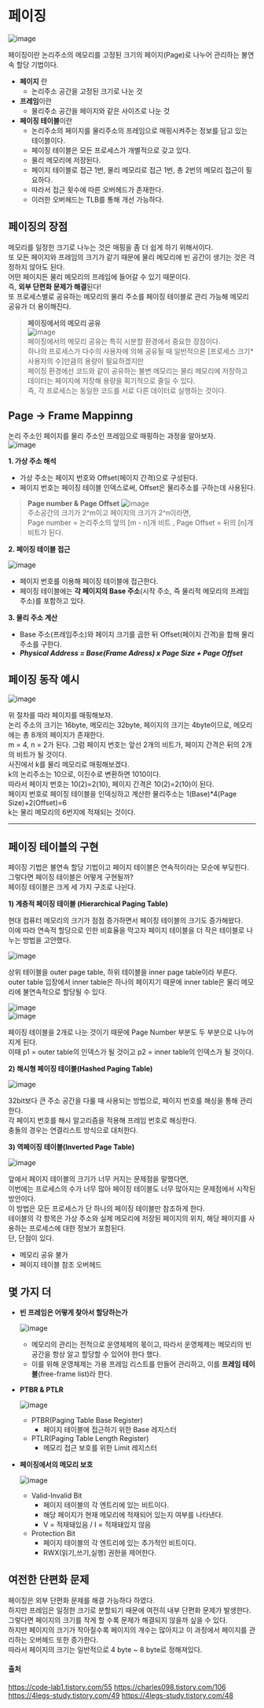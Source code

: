 # 페이징

![image](https://github.com/dlrkdus/CS_STUDY/assets/99721126/031abfbd-e2f9-48c4-bded-99acce272952)

페이징이란 논리주소의 메모리를 고정된 크기의 페이지(Page)로 나누어 관리하는 불연속 할당 기법이다. 

- **페이지** 란
  - 논리주소 공간을 고정된 크기로 나눈 것
- **프레임**이란
  - 물리주소 공간을 페이지와 같은 사이즈로 나눈 것
- **페이징 테이블**이란
  - 논리주소의 페이지를 물리주소의 프레임으로 매핑시켜주는 정보를 담고 있는 테이블이다.
  - 페이징 테이블은 모든 프로세스가 개별적으로 갖고 있다.
  - 물리 메모리에 저장된다.
  - 페이지 테이블로 접근 1번, 물리 메모리로 접근 1번, 총 2번의 메모리 접근이 필요하다.
  - 따라서 접근 횟수에 따른 오버헤드가 존재한다.
  - 이러한 오버헤드는 TLB를 통해 개선 가능하다.
 
## 페이징의 장점
 
메모리를 일정한 크기로 나누는 것은 매핑을 좀 더 쉽게 하기 위해서이다. <br>
또 모든 페이지와 프레임의 크기가 같기 때문에 물리 메모리에 빈 공간이 생기는 것은 걱정하지 않아도 된다. <br>
어떤 페이지든 물리 메모리의 프레임에 들어갈 수 있기 때문이다. <br>
즉, **외부 단편화 문제가 해결**된다! <br>
또 프로세스별로 공유하는 메모리의 물리 주소를 페이징 테이블로 관리 가능해 메모리 공유가 더 용이해진다. <br>
>**페이징에서의 메모리 공유**<br>
>![image](https://github.com/dlrkdus/CS_STUDY/assets/99721126/18b6cbfe-b295-4e16-bfa7-c401b279cca8)<br>
>페이징에서의 메모리 공유는 특히 시분할 환경에서 중요한 장점이다. <br>
>하나의 프로세스가 다수의 사용자에 의해 공유될 때 일반적으론 [프로세스 크기*사용자의 수]만큼의 용량이 필요하겠지만 <br>
>페이징 환경에선 코드와 같이 공유하는 불변 메모리는 물리 메모리에 저장하고 데이터는 페이지에 저장해 용량을 획기적으로 줄일 수 있다. <br>
>즉, 각 프로세스는 동일한 코드를 서로 다른 데이터로 실행하는 것이다.


## Page -> Frame Mappinng 

논리 주소인 페이지를 물리 주소인 프레임으로 매핑하는 과정을 알아보자. <br>
![image](https://github.com/dlrkdus/CS_STUDY/assets/99721126/661639de-ded3-4fe5-b570-c6430b20c0ff)

**1. 가상 주소 해석**
  - 가상 주소는 페이지 번호와 Offset(페이지 간격)으로 구성된다.
  - 페이지 번호는 페이징 테이블 인덱스로써, Offset은 물리주소를 구하는데 사용된다.
  >**Page number & Page Offset**
  >![image](https://github.com/dlrkdus/CS_STUDY/assets/99721126/36624f69-435c-4e12-92a1-a1c202e42529)<br>
  >주소공간의 크기가 2^m이고 페이지의 크기가 2^n이라면, <br>
  >Page number = 논리주소의 앞의 [m - n]개 비트 , Page Offset = 뒤의 [n]개 비트가 된다.


**2. 페이징 테이블 접근**

![image](https://github.com/dlrkdus/CS_STUDY/assets/99721126/3f76eb4b-dd65-428f-aaa0-9c20f26c291d)

  - 페이지 번호를 이용해 페이징 테이블에 접근한다.
  - 페이징 테이블에는 **각 페이지의 Base 주소**(시작 주소, 즉 물리적 메모리의 프레임 주소)를 포함하고 있다.

**3. 물리 주소 계산**
  - Base 주소(프레임주소)와 페이지 크기를 곱한 뒤 Offset(페이지 간격)을 합해 물리 주소를 구한다.
  - ***Physical Address = Base(Frame Adress) x Page Size + Page Offset***


## 페이징 동작 예시

![image](https://github.com/dlrkdus/CS_STUDY/assets/99721126/9fe92114-3799-402f-b31f-a4891dad856c)

위 절차를 따라 페이지를 매핑해보자. <br>
논리 주소의 크기는 16byte, 메모리는 32byte, 페이지의 크기는 4byte이므로, 메모리에는 총 8개의 페이지가 존재한다. <br>
m = 4, n = 2가 된다. 그럼 페이지 번호는 앞선 2개의 비트가, 페이지 간격은 뒤의 2개의 비트가 될 것이다. <br>
사진에서 k를 물리 메모리로 매핑해보겠다. <br>
k의 논리주소는 10으로, 이진수로 변환하면 1010이다. <br>
따라서 페이지 번호는 10(2)=2(10), 페이지 간격은 10(2)=2(10)이 된다. <br>
페이지 번호로 페이징 테이블을 인덱싱하고 계산한 물리주소는 1(Base)*4(Page Size)+2(Offset)=6 <br>
k는 물리 메모리의 6번지에 적재되는 것이다. <br>

<hr>

## 페이징 테이블의 구현 

페이징 기법은 불연속 할당 기법이고 페이지 테이블은 연속적이라는 모순에 부딪힌다. <br>
그렇다면 페이징 테이블은 어떻게 구현될까? <br>
페이징 테이블은 크게 세 가지 구조로 나뉜다. <br>

**1) 계층적 페이징 테이블 (Hierarchical Paging Table)** <br>

현대 컴퓨터 메모리의 크기가 점점 증가하면서 페이징 테이블의 크기도 증가해왔다. <br>
이에 따라 연속적 할당으로 인한 비효율을 막고자 페이지 테이블을 더 작은 테이블로 나누는 방법을 고안했다. <br>

![image](https://github.com/dlrkdus/CS_STUDY/assets/99721126/441cf504-318e-4d1a-9b01-5ddd71fb95b0)

상위 테이블을 outer page table, 하위 테이블을 inner page table이라 부른다. <br>
outer table 입장에서 inner table은 하나의 페이지기 때문에 inner table은 물리 메모리에 불연속적으로 할당될 수 있다. <br>

![image](https://github.com/dlrkdus/CS_STUDY/assets/99721126/109681ee-6cde-4467-8d80-7b495bba12ff)<br>
![image](https://github.com/dlrkdus/CS_STUDY/assets/99721126/a338b7f1-25d7-47b2-9ef0-45973c902488)

페이징 테이블을 2개로 나눈 것이기 때문에 Page Number 부분도 두 부분으로 나누어지게 된다. <br>
이때 p1 = outer table의 인덱스가 될 것이고 p2 = inner table의 인덱스가 될 것이다. <br> 


**2) 해시형 페이징 테이블(Hashed Paging Table)** <br>

![image](https://github.com/dlrkdus/CS_STUDY/assets/99721126/03d84a98-a36b-4579-a0d8-1adaaa02f75a)

32bit보다 큰 주소 공간을 다룰 때 사용되는 방법으로, 페이지 번호를 해싱을 통해 관리한다. <br>
각 페이지 번호를 해시 알고리즘을 적용해 프레임 번호로 해싱한다. <br>
충돌의 경우는 연결리스트 방식으로 대처한다. <br>


**3) 역페이징 테이블(Inverted Page Table)** <br>

![image](https://github.com/dlrkdus/CS_STUDY/assets/99721126/c51c6bf4-52f5-47ca-9a24-a1c13d3922a3)

앞에서 페이지 테이블의 크기가 너무 커지는 문제점을 말했다면, <br>
이번에는 프로세스의 수가 너무 많아 페이징 테이블도 너무 많아지는 문제점에서 시작된 방안이다. <br>
이 방법은 모든 프로세스가 단 하나의 페이징 테이블만 참조하게 한다. <br>
테이블의 각 항목은 가상 주소와 실제 메모리에 저장된 페이지의 위치, 해당 페이지를 사용하는 프로세스에 대한 정보가 포함된다. <br>
단, 단점이 있다. <br>
- 메모리 공유 불가
- 페이지 테이블 참조 오버헤드


## 몇 가지 더 

- **빈 프레임은 어떻게 찾아서 할당하는가**

  ![image](https://github.com/dlrkdus/CS_STUDY/assets/99721126/fd904059-e6bc-479c-8442-0fdb83ca799e)


  - 메모리의 관리는 전적으로 운영체제의 몫이고, 따라서 운영체제는 메모리의 빈 공간을 항상 알고 할당할 수 있어야 한다 했다.
  - 이를 위해 운영체제는 가용 프레임 리스트를 만들어 관리하고, 이를 **프레임 테이블**(free-frame list)라 한다.
 
- **PTBR & PTLR**
  
   ![image](https://github.com/dlrkdus/CS_STUDY/assets/99721126/19781b3b-1fb9-4e1f-aed0-4c012b48f668)

  - PTBR(Paging Table Base Register)
    - 페이지 테이블에 접근하기 위한 Base 레지스터
  - PTLR(Paging Table Length Register)
    - 메모리 접근 보호를 위한 Limit 레지스터
   
- **페이징에서의 메모리 보호**

  ![image](https://github.com/dlrkdus/CS_STUDY/assets/99721126/5472006c-c4b6-4928-b3c4-f6cf8d83bbac)

  - Valid-Invalid Bit
    - 페이지 테이블의 각 엔트리에 있는 비트이다.
    - 해당 페이지가 현재 메모리에 적재되어 있는지 여부를 나타낸다.
    - V = 적재돼있음 / I = 적재돼있지 않음 
  - Protection Bit
    - 페이지 테이블의 각 엔트리에 있는 추가적인 비트이다.
    - RWX(읽기,쓰기,실행) 권한을 제어한다. 



## 여전한 단편화 문제

페이징은 외부 단편화 문제를 해결 가능하다 하였다. <br>
하지만 프레임은 일정한 크기로 분할되기 때문에 여전히 내부 단편화 문제가 발생한다. <br>
그렇다면 페이지의 크기를 작게 할 수록 문제가 해결되지 않을까 싶을 수 있다. <br>
하지만 페이지의 크기가 작아질수록 페이지의 개수는 많아지고 이 과정에서 페이지를 관리하는 오버헤드 또한 증가한다. <br>
따라서 페이지의 크기는 일반적으로 4 byte ~ 8 byte로 정해져있다. <br>





#### 출처
https://code-lab1.tistory.com/55
https://charles098.tistory.com/106
https://4legs-study.tistory.com/49
https://4legs-study.tistory.com/48
